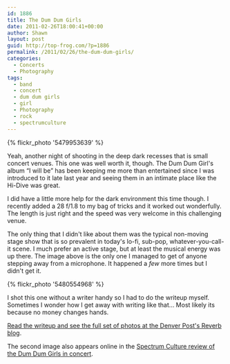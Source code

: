 ```yaml
---
id: 1886
title: The Dum Dum Girls
date: 2011-02-26T18:00:41+00:00
author: Shawn
layout: post
guid: http://top-frog.com/?p=1886
permalink: /2011/02/26/the-dum-dum-girls/
categories:
  - Concerts
  - Photography
tags:
  - band
  - concert
  - dum dum girls
  - girl
  - Photography
  - rock
  - spectrumculture
---
```

{% flickr_photo '5479953639' %}

Yeah, another night of shooting in the deep dark recesses that is small concert venues. This one was well worth it, though. The Dum Dum Girl's album &#8220;I will be&#8221; has been keeping me more than entertained since I was introduced to it late last year and seeing them in an intimate place like the Hi-Dive was great.



I did have a little more help for the dark environment this time though. I recently added a 28 f/1.8 to my bag of tricks and it worked out wonderfully. The length is just right and the speed was very welcome in this challenging venue.

The only thing that I didn't like about them was the typical non-moving stage show that is so prevalent in today's lo-fi, sub-pop, whatever-you-call-it scene. I much prefer an active stage, but at least the musical energy was up there. The image above is the only one I managed to get of anyone stepping away from a microphone. It happened a _few_ more times but I didn't get it.

{% flickr_photo '5480554968' %}

I shot this one without a writer handy so I had to do the writeup myself. Sometimes I wonder how I get away with writing like that&hellip; Most likely its because no money changes hands.

[Read the writeup and see the full set of photos at the Denver Post's Reverb blog](http://www.heyreverb.com/2011/02/22/photo-essay-dum-dum-girls-the-hi-dive/).

The second image also appears online in the [Spectrum Culture review of the Dum Dum Girls in concert](https://spectrumculture.com/2011/03/09/concert-review-dum-dum-girlsminksdirty-beaches/).